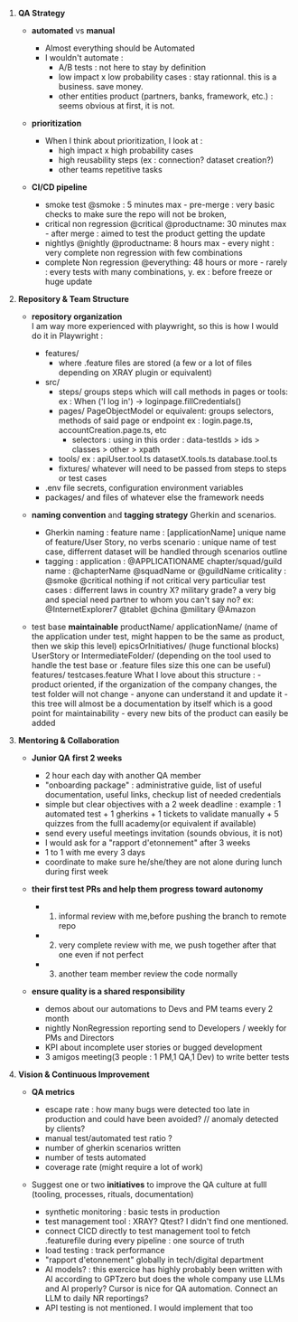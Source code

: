 1. **QA Strategy**
   - **automated** vs **manual**
        - Almost everything should be Automated
        - I wouldn't automate :
            - A/B tests : not here to stay by definition
            - low impact x low probability cases : stay rationnal. this is a business. save money.
            - other entities product (partners, banks, framework, etc.) : seems obvious at first, it is not.

   - **prioritization**
        - When I think about prioritization, I look at : 
            - high impact x high probability cases
            - high reusability steps (ex : connection? dataset creation?)
            - other teams repetitive tasks

   - **CI/CD pipeline**
        - smoke test @smoke : 5 minutes max - pre-merge : very basic checks to make sure the repo will not be broken, 
        - critical non regression @critical @productname: 30 minutes max - after merge : aimed to test the product getting the update
        - nightlys @nightly @productname: 8 hours max - every night : very complete non regression with few combinations
        - complete Non regression @everything: 48 hours or more - rarely : every tests with many combinations, y. ex : before freeze or huge update



2. **Repository & Team Structure**
   - **repository organization**  
    I am way more experienced with playwright, so this is how I would do it in Playwright : 
        - features/
            - where .feature files are stored (a few or a lot of files depending on XRAY plugin or equivalent)
        - src/
            - steps/
                groups steps which will call methods in pages or tools: 
                ex : When ('I log in') -> loginpage.fillCredentials()
            - pages/ 
                PageObjectModel or equivalent: groups selectors, methods of said page or endpoint
                ex : login.page.ts, accountCreation.page.ts, etc 
                - selectors : using in this order : data-testIds > ids > classes > other > xpath
            - tools/ 
                ex : apiUser.tool.ts datasetX.tools.ts database.tool.ts
            - fixtures/
                whatever will need to be passed from steps to steps or test cases
        - .env file
            secrets, configuration environment variables
        - packages/ and files of whatever else the framework needs

   - **naming convention** and **tagging strategy** Gherkin and scenarios. 
        - Gherkin naming :
            feature name : \[applicationName\] unique name of feature/User Story, no verbs
            scenario : unique name of test case, differrent dataset will be handled through scenarios outline
        - tagging : 
            application : @APPLICATIONAME
            chapter/squad/guild name : @chapterName @squadName or @guildName
            criticality : @smoke @critical nothing if not critical
            very particuliar test cases : differrent laws in country X? military grade? a very big and special need partner to whom you can't say no?
                ex: @InternetExplorer7 @tablet @china @military @Amazon

   - test base **maintainable**
        productName/
            applicationName/ (name of the application under test, might happen to be the same as product, then we skip this level)
                epicsOrInitiatives/ (huge functional blocks) 
                    UserStory or IntermediateFolder/ (depending on the tool used to handle the test base or .feature files size this one can be useful)
                        features/
                            testcases.feature
        What I love about this structure :
            - product oriented, if the organization of the company changes, the test folder will not change
            - anyone can understand it and update it
            - this tree will almost be a documentation by itself which is a good point for maintainability
            - every new bits of the product can easily be added



3. **Mentoring & Collaboration**
   - **Junior QA** **first 2 weeks**
        - 2 hour each day with another QA member
        - "onboarding package" : administrative guide, list of useful documentation, useful links, checkup list of needed credentials
        - simple but clear objectives with a 2 week deadline : example : 1 automated test + 1 gherkins + 1 tickets to validate manually + 5 quizzes from the fulll academy(or equivalent if available)
        - send every useful meetings invitation (sounds obvious, it is not)
        - I would ask for a "rapport d'etonnement" after 3 weeks
        - 1 to 1 with me every 3 days
        - coordinate to make sure he/she/they are not alone during lunch during first week

   - **their first test PRs and help them progress toward autonomy**
        - 1. informal review with me,before pushing the branch to remote repo
        - 2. very complete review with me, we push together after that one even if not perfect
        - 3. another team member review the code normally

   - **ensure quality is a shared responsibility**
        - demos about our automations to Devs and PM teams every 2 month
        - nightly NonRegression reporting send to Developers / weekly for PMs and Directors
        - KPI about incomplete user stories or bugged development
        - 3 amigos meeting(3 people : 1 PM,1 QA,1 Dev) to write better tests



4. **Vision & Continuous Improvement**
   - **QA metrics**
        - escape rate : how many bugs were detected too late in production and could have been avoided? // anomaly detected by clients?
        - manual test/automated test ratio ?
        - number of gherkin scenarios written
        - number of tests automated
        - coverage rate (might require a lot of work)
        
   - Suggest one or two **initiatives** to improve the QA culture at fulll (tooling, processes, rituals, documentation)
        - synthetic monitoring : basic tests in production
        - test management tool : XRAY? Qtest? I didn't find one mentioned.
        - connect CICD directly to test management tool to fetch .featurefile during every pipeline : one source of truth  
        - load testing : track performance 
        - "rapport d'etonnement" globally in tech/digital department
        - AI models? : this exercice has highly probably been written with AI according to GPTzero but does the whole company use LLMs and AI properly? Cursor is nice for QA automation. Connect an LLM to daily NR reportings?
        - API testing is not mentioned. I would implement that too